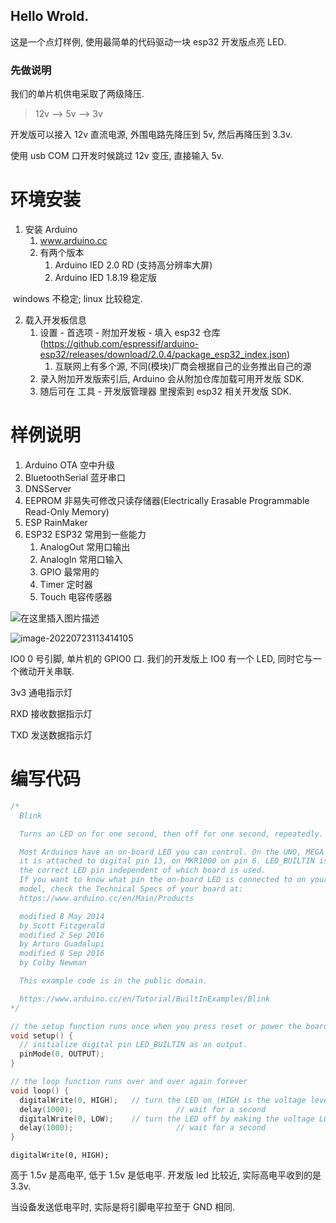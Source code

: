 ## Hello Wrold.

这是一个点灯样例, 使用最简单的代码驱动一块 esp32 开发版点亮 LED.

### 先做说明

我们的单片机供电采取了两级降压.

> 12v --> 5v --> 3v

开发版可以接入 12v 直流电源, 外围电路先降压到 5v, 然后再降压到 3.3v.

使用 usb COM 口开发时候跳过 12v 变压, 直接输入 5v.

# 环境安装

1. 安装 Arduino
   1. www.arduino.cc
   2. 有两个版本
      1. Arduino IED 2.0 RD (支持高分辨率大屏)
      2. Arduino IED 1.8.19 稳定版

​ windows 不稳定; linux 比较稳定.

2. 载入开发板信息
   1. 设置 - 首选项 - 附加开发板 - 填入 esp32 仓库 (https://github.com/espressif/arduino-esp32/releases/download/2.0.4/package_esp32_index.json)
      1. 互联网上有多个源, 不同(模块)厂商会根据自己的业务推出自己的源
   2. 录入附加开发版索引后, Arduino 会从附加仓库加载可用开发版 SDK.
   3. 随后可在 工具 - 开发版管理器 里搜索到 esp32 相关开发版 SDK.

# 样例说明

1. Arduino OTA 空中升级
2. BluetoothSerial 蓝牙串口
3. DNSServer
4. EEPROM 非易失可修改只读存储器(Electrically Erasable Programmable Read-Only Memory)
5. ESP RainMaker
6. ESP32 ESP32 常用到一些能力
   1. AnalogOut 常用口输出
   2. AnalogIn 常用口输入
   3. GPIO 最常用的
   4. Timer 定时器
   5. Touch 电容传感器

![在这里插入图片描述](20220723_doc.assets/watermark,type_ZmFuZ3poZW5naGVpdGk,shadow_10,text_aHR0cHM6Ly9ibG9nLmNzZG4ubmV0L3FxXzQzNDU0MzEw,size_16,color_FFFFFF,t_70.png)

![image-20220723113414105](20220723_doc.assets/image-20220723113414105.png)

IO0 0 号引脚, 单片机的 GPIO0 口. 我们的开发版上 IO0 有一个 LED, 同时它与一个微动开关串联.

3v3 通电指示灯

RXD 接收数据指示灯

TXD 发送数据指示灯

# 编写代码

```c++
/*
  Blink

  Turns an LED on for one second, then off for one second, repeatedly.

  Most Arduinos have an on-board LED you can control. On the UNO, MEGA and ZERO
  it is attached to digital pin 13, on MKR1000 on pin 6. LED_BUILTIN is set to
  the correct LED pin independent of which board is used.
  If you want to know what pin the on-board LED is connected to on your Arduino
  model, check the Technical Specs of your board at:
  https://www.arduino.cc/en/Main/Products

  modified 8 May 2014
  by Scott Fitzgerald
  modified 2 Sep 2016
  by Arturo Guadalupi
  modified 8 Sep 2016
  by Colby Newman

  This example code is in the public domain.

  https://www.arduino.cc/en/Tutorial/BuiltInExamples/Blink
*/

// the setup function runs once when you press reset or power the board
void setup() {
  // initialize digital pin LED_BUILTIN as an output.
  pinMode(0, OUTPUT);
}

// the loop function runs over and over again forever
void loop() {
  digitalWrite(0, HIGH);   // turn the LED on (HIGH is the voltage level)
  delay(1000);                       // wait for a second
  digitalWrite(0, LOW);    // turn the LED off by making the voltage LOW
  delay(1000);                       // wait for a second
}
```

`digitalWrite(0, HIGH);`

高于 1.5v 是高电平, 低于 1.5v 是低电平. 开发版 led 比较近, 实际高电平收到的是 3.3v.

当设备发送低电平时, 实际是将引脚电平拉至于 GND 相同.
